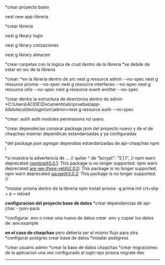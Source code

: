 *crear proyecto basio

nest new app-libreria

*crear libreria 

nest g library login

nest g library cotizaciones

nest g library almacen

*crear carpetas con la logica de crud dentro de la libreria
*se debde de estar en src de la libreria 

*crear:
*en la libreria dentro de src 
nest g resource admin --no-spec
nest g resource prisma --no-spec
nest g resource interfaces --no-spec
nest g resource utils --no-spec
nest g resource event-emitter --no-spec

*crear dentro la estructura de directorios dentro de admin
*C:\Users\ACIDE\Documents\alx\pruebas\app-biblioteca\libs\login\src\admin>nest g resource autih --no-spec

*crear:
autih
auth
modules
permissions
rol
users

*crear dependecias
comprar package.json del proyecto nuevo y de el de chaqchao insertar dependicas estandarisadas y ya configuradas

*del package.json agregar dependias estandarizadas de api-chaqchao
npm i


*si muestra la advertencia de ... // quitar ^ de "bcrypt": "5.1.1",
//
npm warn deprecated npmlog@5.0.1: This package is no longer supported.
npm warn deprecated are-we-there-yet@2.0.0: This package is no longer supported.
npm warn deprecated gauge@3.0.2: This package is no longer supported.
//

*instalar prisma dentro de la libreria
npm install prisma -g
prima init
crt+shp + p = reload

**configuracion del proyecto base de datos**
*crear dependencias de api-chac - json-pack

*configurar .env o crear una nueva de datos
crear .env y copiar los datos de .env.example

**en el caso de chaqchao** pero deberia ser el mismo flujo para otra
*configurar postgres crear base de datos
*instalar postgress

*crear usuario
admin
*crear la base de datos
chaqchao
*crear migraciones de la aplicacion una vez configurado el login
npx prisma migrate dev
*******

